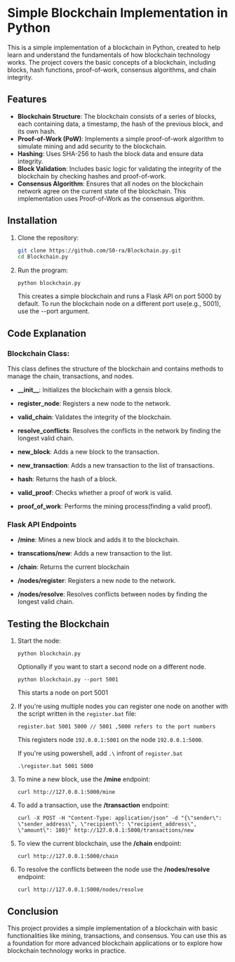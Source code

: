 # Simple Blockchain Implementation in Python

This is a simple implementation of a blockchain in Python, created to help learn and understand the fundamentals of how blockchain technology works. The project covers the basic concepts of a blockchain, including blocks, hash functions, proof-of-work, consensus algorithms, and chain integrity.

## Features

- **Blockchain Structure**: The blockchain consists of a series of blocks, each containing data, a timestamp, the hash of the previous block, and its own hash.
- **Proof-of-Work (PoW)**: Implements a simple proof-of-work algorithm to simulate mining and add security to the blockchain.
- **Hashing**: Uses SHA-256 to hash the block data and ensure data integrity.
- **Block Validation**: Includes basic logic for validating the integrity of the blockchain by checking hashes and proof-of-work.
- **Consensus Algorithm**: Ensures that all nodes on the blockchain network agree on the current state of the blockchain. This implementation uses Proof-of-Work as the consensus algorithm.

## Installation

1. Clone the repository:

   ```bash
   git clone https://github.com/S0-ra/Blockchain.py.git
   cd Blockchain.py
   ```

2. Run the program:
   ```
   python blockchain.py
   ```
   This creates a simple blockchain and runs a Flask API on port 5000 by default. To run the blockchain node on a different port use(e.g., 5001), use the --port argument.

## Code Explanation

### Blockchain Class:

This class defines the structure of the blockchain and contains methods to manage the chain, transactions, and nodes.

- **\_\_init\_\_**: Initializes the blockchain with a gensis block.

- **register_node**: Registers a new node to the network.

- **valid_chain**: Validates the integrity of the blockchain.

- **resolve_conflicts**: Resolves the conflicts in the network by finding the longest valid chain.

- **new_block**: Adds a new block to the transaction.

- **new_transaction**: Adds a new transaction to the list of transactions.

- **hash**: Returns the hash of a block.

- **valid_proof**: Checks whether a proof of work is valid.

- **proof_of_work**: Performs the mining process(finding a valid proof).

### Flask API Endpoints

- **/mine**: Mines a new block and adds it to the blockchain.

- **transcations/new**: Adds a new transaction to the list.

- **/chain**: Returns the current blockchain

- **/nodes/register**: Registers a new node to the network.

- **/nodes/resolve**: Resolves conflicts between nodes by finding the longest valid chain.

## Testing the Blockchain

1. Start the node:

   ```
   python blockchain.py
   ```

   Optionally if you want to start a second node on a different node.

   ```
   python blockchain.py --port 5001
   ```

   This starts a node on port 5001

2. If you're using multiple nodes you can register one node on another with the script written in the `register.bat` file:

   ```
   register.bat 5001 5000 // 5001 ,5000 refers to the port numbers
   ```

   This registers node `192.0.0.1:5001` on the node `192.0.0.1:5000`.

   If you're using powershell, add `.\` infront of `register.bat`

   ```
   .\register.bat 5001 5000
   ```

3. To mine a new block, use the **/mine** endpoint:

   ```
   curl http://127.0.0.1:5000/mine
   ```

4. To add a transaction, use the **/transaction** endpoint:

   ```
   curl -X POST -H "Content-Type: application/json" -d "{\"sender\": \"sender_address\", \"recipient\": \"recipient_address\", \"amount\": 100}" http://127.0.0.1:5000/transactions/new

   ```

5. To view the current blockchain, use the **/chain** endpoint:

   ```
   curl http://127.0.0.1:5000/chain
   ```

6. To resolve the conflicts between the node use the **/nodes/resolve** endpoint:

   ```
   curl http://127.0.0.1:5000/nodes/resolve
   ```

## Conclusion

This project provides a simple implementation of a blockchain with basic functionalities like mining, transactions, and consensus. You can use this as a foundation for more advanced blockchain applications or to explore how blockchain technology works in practice.
